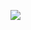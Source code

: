 ![](https://media.githubusercontent.com/media/dyzz/dyzz.github.io/master/images/IconAirVulnerable.png)
